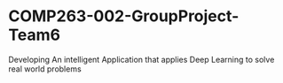 # COMP263-002-GroupProject-Team6
Developing An intelligent Application that applies Deep Learning to solve real world problems
